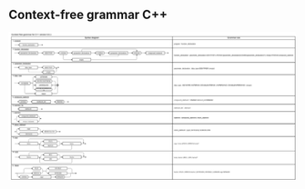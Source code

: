 ## Context-free grammar C++
![Context-free grammar C++](../origami_doc/context_free_grammar_cpp.png "Context-free grammar C++")